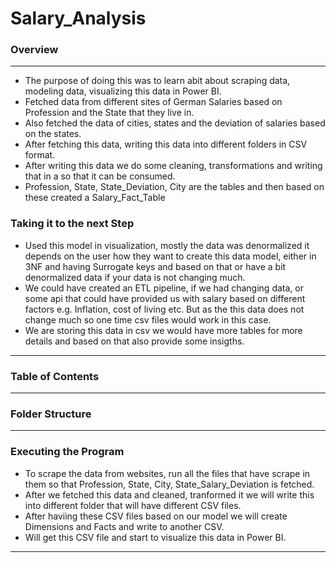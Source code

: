 # Salary_Analysis



### Overview

---

- The purpose of doing this was to learn abit about scraping data, modeling data, visualizing this data in Power BI.
- Fetched data from different sites of German Salaries based on Profession and the State that they live in.
- Also fetched the data of cities, states and the deviation of salaries based on the states.
- After fetching this data, writing this data into different folders in CSV format.
- After writing this data we do some cleaning, transformations and writing that in a so that it can be consumed.
- Profession, State, State_Deviation, City are the tables and then based on these created a Salary_Fact_Table

### Taking it to the next Step

- Used this model in visualization, mostly the data was denormalized it depends on the user how they want to create this data model, either in 3NF and having Surrogate keys and based on that or have a bit denormalized data if your data is not changing much.
- We could have created an ETL pipeline, if we had changing data, or some api that could have provided us with salary based on different factors e.g. Inflation, cost of living etc. But as the this data does not change much so one time csv files would work in this case.
- We are storing this data in csv we would have more tables for more details and based on that also provide some insigths.
---

### Table of Contents


---


### Folder Structure

---

### Executing the Program
- To scrape the data from websites, run all the files that have scrape in them so that Profession, State, City, State_Salary_Deviation is fetched.
- After we fetched this data and cleaned, tranformed it we will write this into different folder that will have different CSV files.
- After haviing these CSV files based on our model we will create Dimensions and Facts and write to another CSV.
- Will get this CSV file and start to visualize this data in Power BI.

---
